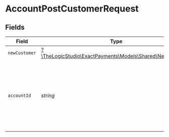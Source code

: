 # AccountPostCustomerRequest


## Fields

| Field                                                                                            | Type                                                                                             | Required                                                                                         | Description                                                                                      |
| ------------------------------------------------------------------------------------------------ | ------------------------------------------------------------------------------------------------ | ------------------------------------------------------------------------------------------------ | ------------------------------------------------------------------------------------------------ |
| `newCustomer`                                                                                    | [?\TheLogicStudio\ExactPayments\Models\Shared\NewCustomer](../../Models/Shared/NewCustomer.md)   | :heavy_minus_sign:                                                                               | N/A                                                                                              |
| `accountId`                                                                                      | *string*                                                                                         | :heavy_check_mark:                                                                               | The Account identifier. Represents the Merchant that this operation is going to be executed for. |